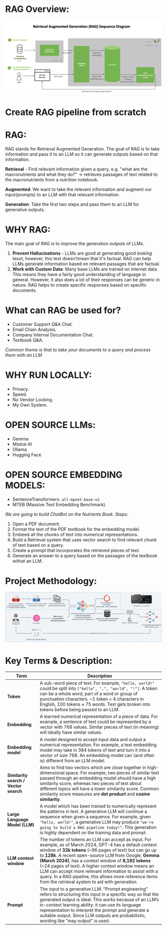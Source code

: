 # RAG Overview:
![alt text](./assets/RAG_Overview.png)

# Create RAG pipeline from scratch

# __RAG:__
RAG stands for Retrieval Augmented Generation. The goal of RAG is to take information and pass it to an LLM so it can generate outputs based on that information.

**Retrieval** - Find relevant information given a query, e.g. "what are the macronutrients and what they do?" -> retrieves passages of text related to the macronutrients from a nutrition notebook.

**Augmented**: We want to take the relevant information and augment our input(prompts) to an LLM with that relevant information.

**Generation**: Take the first two steps and pass them to an LLM for generative outputs.

# __WHY RAG:__
The main goal of RAG is to improve the generation outputs of LLMs.
1. __Prevent Hallucinations__ - LLMs are good at generating good *looking* texxt, however, this text doesn'tmean that it's factual. RAG can help LLMs generate information based on relevant passages that are factual.
2. __Work with Custom Data__: Many base LLMs are trained on internet data. This means they have a fairly good understanding of language in general. However, it also does a lot of their responses can be generic in nature. RAG helps to create specific responses based on specific documents.

# __What can RAG be used for?__
* Customer Support Q&A Chat.
* Email Chain Analysis.
* Company Internal Documentation Chat.
* Textbook Q&A.

_Common theme is that to take your documents to a query and process them with an LLM_

# __WHY RUN LOCALLY:__
* Privacy.
* Speed.
* No Vendor Locking.
* My Own System.

# __OPEN SOURCE LLMs:__
- Gemma 
- Mistral AI
- Ollama
- Hugging Face

# __OPEN SOURCE EMBEDDING MODELS__:
- SentenceTransformers. `all-mpnet-base-v2`
- MTEB (Massive Text Embedding Benchmark).

_We are going to build ChatBot on the Nutrients Book. Steps:_
1. Open a PDF document.
2. Format the text of the PDF textbook for the embedding model.
3. Embeed all the chunks of text into numerical representations.
4. Build a Retrieval system that uses vector search to find relevant chunk of text based on a query.
5. Create a prompt that incorporates the retrieved pieces of text.
6. Generate an answer to a query based on the passages of the textbook withat an LLM.

# Project Methodology:
![alt text](./assets/Methdology.png)

# Key Terms & Description:

| Term | Description |
|------|-------------|
| **Token** | A sub-word piece of text. For example, `"hello, world!"` could be split into `["hello", ",", "world", "!"]`. A token can be a whole word, part of a word or group of punctuation characters. ~1 token = 4 characters in English, 100 tokens ≈ 75 words. Text gets broken into tokens before being passed to an LLM. |
| **Embedding** | A learned numerical representation of a piece of data. For example, a sentence of text could be represented by a vector with 768 values. Similar pieces of text (in meaning) will ideally have similar values. |
| **Embedding model** | A model designed to accept input data and output a numerical representation. For example, a text embedding model may take in 384 tokens of text and turn it into a vector of size 768. An embedding model can (and often is) different from an LLM model. |
| **Similarity search / Vector search** | Aims to find two vectors which are close together in high-dimensional space. For example, two pieces of similar text passed through an embedding model should have a high similarity score, whereas two pieces of text about different topics will have a lower similarity score. Common similarity score measures are **dot product** and **cosine similarity**. |
| **Large Language Model (LLM)** | A model which has been trained to numerically represent the patterns in text. A generative LLM will continue a sequence when given a sequence. For example, given `"hello, world!"`, a generative LLM may produce `"we're going to build a RAG pipeline today!"`. This generation is highly dependent on the training data and prompt. |
| **LLM context window** | The number of tokens an LLM can accept as input. For example, as of March 2024, GPT-4 has a default context window of **32k tokens** (~96 pages of text) but can go up to **128k**. A recent open-source LLM from Google, **Gemma (March 2024)**, has a context window of **8,192 tokens** (~24 pages of text). A higher context window means an LLM can accept more relevant information to assist with a query. In a RAG pipeline, this allows more reference items from the retrieval system to aid with generation. |
| **Prompt** | The input to a generative LLM. "Prompt engineering" refers to structuring this input in a specific way so that the generated output is ideal. This works because of an LLM’s in-context learning ability: it can use its language representation to interpret the prompt and generate a suitable output. Since LLM outputs are probabilistic, wording like "may output" is used. |